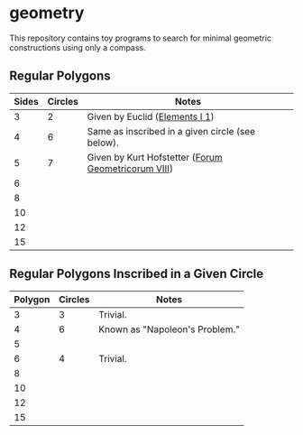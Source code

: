 # geometry
This repository contains toy programs to search for minimal geometric
constructions using only a compass.

## Regular Polygons
|Sides|Circles|Notes|
|-----|-------|-----|
|3    |2      |Given by Euclid ([Elements I 1][])|
|4    |6      |Same as inscribed in a given circle (see below).|
|5    |7      |Given by Kurt Hofstetter ([Forum Geometricorum VIII][])|
|6    ||
|8    ||
|10   ||
|12   ||
|15   ||

[Elements I 1]: http://aleph0.clarku.edu/~djoyce/java/elements/bookI/propI1.html
[Forum Geometricorum VIII]: https://forumgeom.fau.edu/FG2008volume8/FG200819.pdf

## Regular Polygons Inscribed in a Given Circle
|Polygon|Circles|Notes|
|-------|-------|-----|
|3      |3      |Trivial.|
|4      |6      |Known as "Napoleon's Problem."|
|5      |||
|6      |4      |Trivial.|
|8      |||
|10     |||
|12     |||
|15     |||
